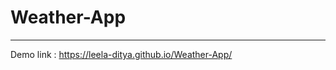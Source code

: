# Weather-App

--------------------------------------------------------
Demo link : https://leela-ditya.github.io/Weather-App/
